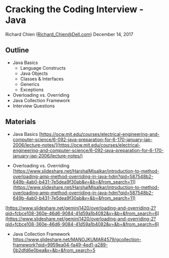 # Cracking the Coding Interview - Java
Richard Chien (Richard_Chien@Dell.com)
December 14, 2017

## Outline
+ Java Basics
    + Language Constructs
    + Java Objects
    + Classes & Interfaces
    + Generics
    + Exceptions
+ Overloading vs. Overriding
+ Java Collection Framework
+ Interview Questions

## Materials
+ Java Basics
[https://ocw.mit.edu/courses/electrical-engineering-and-computer-science/6-092-java-preparation-for-6-170-january-iap-2006/lecture-notes/](https://ocw.mit.edu/courses/electrical-engineering-and-computer-science/6-092-java-preparation-for-6-170-january-iap-2006/lecture-notes/)

+ Overloading vs. Overriding
 [https://www.slideshare.net/HarshalMisalkar/introduction-to-method-overloading-amp-method-overriding-in-java-hdm?qid=587548b2-649b-4ab0-b431-7e5dea9f30ab&v=&b=&from_search=11](https://www.slideshare.net/HarshalMisalkar/introduction-to-method-overloading-amp-method-overriding-in-java-hdm?qid=587548b2-649b-4ab0-b431-7e5dea9f30ab&v=&b=&from_search=11)
 
 [https://www.slideshare.net/gemini1420/overloading-and-overriding-2?qid=fcbce108-360e-46d6-9084-41d59a1b4082&v=&b=&from_search=6](https://www.slideshare.net/gemini1420/overloading-and-overriding-2?qid=fcbce108-360e-46d6-9084-41d59a1b4082&v=&b=&from_search=6)

+ Java Collection Framework
 [https://www.slideshare.net/MANOJKUMAR4579/gcollection-framework?qid=9959ea04-fa49-4ed1-a289-0b2dfd6e0bea&v=&b=&from_search=5
](https://www.slideshare.net/MANOJKUMAR4579/gcollection-framework?qid=9959ea04-fa49-4ed1-a289-0b2dfd6e0bea&v=&b=&from_search=5)











